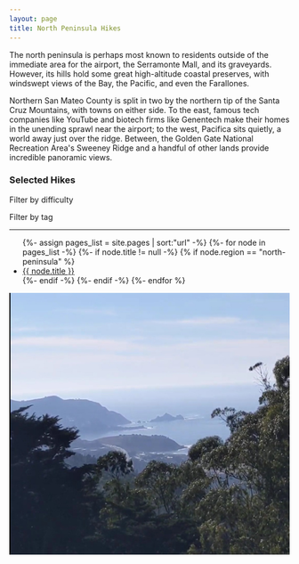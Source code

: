 ```yaml
---
layout: page
title: North Peninsula Hikes
---
```


<p class="message">
  The north peninsula is perhaps most known to residents outside of the immediate area for the airport, the Serramonte Mall, and its graveyards. However, its hills hold some great high-altitude coastal preserves, with windswept views of the Bay, the Pacific, and even the Farallones.
</p>

Northern San Mateo County is split in two by the northern tip of the Santa Cruz Mountains, with towns on either side. To the east, famous tech companies like YouTube and biotech firms like Genentech make their homes in the unending sprawl near the airport; to the west, Pacifica sits quietly, a world away just over the ridge. Between, the Golden Gate National Recreation Area's Sweeney Ridge and a handful of other lands provide incredible panoramic views.

### Selected Hikes

Filter by difficulty
<div class="message" id="difficulty-selector"></div>
<p></p>

Filter by tag
<div class="message" id="tag-selector"></div>

<hr>

<ul>
{%- assign pages_list = site.pages | sort:"url" -%}
{%- for node in pages_list -%}
    {%- if node.title != null -%}
    {% if node.region == "north-peninsula" %}
    <li class="hike" data-difficulty="{{ node.difficulty }}" data-tags="{{ node.tags }}"><a href="{{ node.url | absolute_url }}">{{ node.title }}</a></li>
    {%- endif -%}
    {%- endif -%}
{%- endfor %}
</ul>

<img class="infobox region-image" src="/assets/sweeney-ridge.jpg">